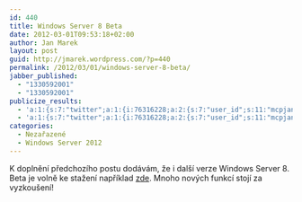 ```yaml
---
id: 440
title: Windows Server 8 Beta
date: 2012-03-01T09:53:18+02:00
author: Jan Marek
layout: post
guid: http://jmarek.wordpress.com/?p=440
permalink: /2012/03/01/windows-server-8-beta/
jabber_published:
  - "1330592001"
  - "1330592001"
publicize_results:
  - 'a:1:{s:7:"twitter";a:1:{i:76316228;a:2:{s:7:"user_id";s:11:"mcpjanmarek";s:7:"post_id";s:18:"175141675780411392";}}}'
  - 'a:1:{s:7:"twitter";a:1:{i:76316228;a:2:{s:7:"user_id";s:11:"mcpjanmarek";s:7:"post_id";s:18:"175141675780411392";}}}'
categories:
  - Nezařazené
  - Windows Server 2012
---
```

K doplnění předchozího postu dodávám, že i další verze Windows Server 8. Beta je volně ke stažení například <a href="http://technet.microsoft.com/en-us/evalcenter/hh670538.aspx?ocid=&wt.mc_id=TEC_108_1_33" target="_blank">zde</a>. Mnoho nových funkcí stojí za vyzkoušení!

